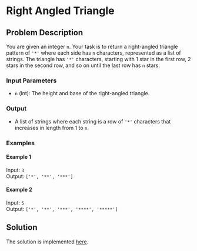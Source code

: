 # Right Angled Triangle

## Problem Description

You are given an integer `n`. Your task is to return a right-angled triangle pattern of `'*'` where each side has `n` characters, represented as a list of strings. The triangle has `'*'` characters, starting with 1 star in the first row, 2 stars in the second row, and so on until the last row has `n` stars.

### Input Parameters

* `n` (int): The height and base of the right-angled triangle.

### Output

* A list of strings where each string is a row of `'*'` characters that increases in length from 1 to `n`.

### Examples

#### Example 1

Input: `3`\
Output: `['*', '**', '***']`

#### Example 2

Input: `5`\
Output: `['*', '**', '***', '****', '*****']`

## Solution

The solution is implemented [here](./code.py).

